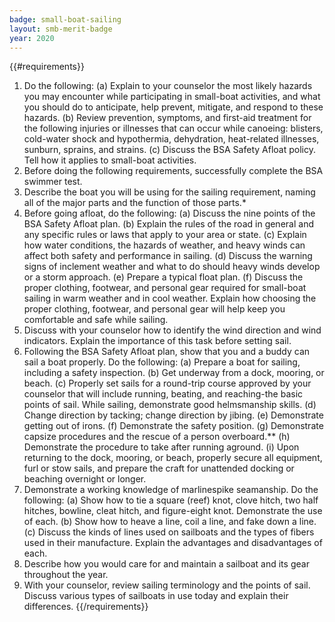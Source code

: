 ```yaml
---
badge: small-boat-sailing
layout: smb-merit-badge
year: 2020
---
```


{{#requirements}}
1. Do the following:
    (a) Explain to your counselor the most likely hazards you may encounter while participating in small-boat activities, and what you should do to anticipate, help prevent, mitigate, and respond to these hazards.
    (b) Review prevention, symptoms, and first-aid treatment for the following injuries or illnesses that can occur while canoeing: blisters, cold-water shock and hypothermia, dehydration, heat-related illnesses, sunburn, sprains, and strains.
    (c) Discuss the BSA Safety Afloat policy. Tell how it applies to small-boat activities.
2. Before doing the following requirements, successfully complete the BSA swimmer test.
3. Describe the boat you will be using for the sailing requirement, naming all of the major parts and the function of those parts.*
4. Before going afloat, do the following:
    (a) Discuss the nine points of the BSA Safety Afloat plan.
    (b) Explain the rules of the road in general and any specific rules or laws that apply to your area or state.
    (c) Explain how water conditions, the hazards of weather, and heavy winds can affect both safety and performance in sailing.
    (d) Discuss the warning signs of inclement weather and what to do should heavy winds develop or a storm approach.
    (e) Prepare a typical float plan.
    (f) Discuss the proper clothing, footwear, and personal gear required for small-boat sailing in warm weather and in cool weather. Explain how choosing the proper clothing, footwear, and personal gear will help keep you comfortable and safe while sailing.
5. Discuss with your counselor how to identify the wind direction and wind indicators. Explain the importance of this task before setting sail.
6. Following the BSA Safety Afloat plan, show that you and a buddy can sail a boat properly. Do the following:
    (a) Prepare a boat for sailing, including a safety inspection.
    (b) Get underway from a dock, mooring, or beach.
    (c) Properly set sails for a round-trip course approved by your counselor that will include running, beating, and reaching-the basic points of sail. While sailing, demonstrate good helmsmanship skills.
    (d) Change direction by tacking; change direction by jibing.
    (e) Demonstrate getting out of irons.
    (f) Demonstrate the safety position.
    (g) Demonstrate capsize procedures and the rescue of a person overboard.**
    (h) Demonstrate the procedure to take after running aground.
    (i) Upon returning to the dock, mooring, or beach, properly secure all equipment, furl or stow sails, and prepare the craft for unattended docking or beaching overnight or longer.
7. Demonstrate a working knowledge of marlinespike seamanship. Do the following:
    (a) Show how to tie a square (reef) knot, clove hitch, two half hitches, bowline, cleat hitch, and figure-eight knot. Demonstrate the use of each.
    (b) Show how to heave a line, coil a line, and fake down a line.
    (c) Discuss the kinds of lines used on sailboats and the types of fibers used in their manufacture. Explain the advantages and disadvantages of each.
8. Describe how you would care for and maintain a sailboat and its gear throughout the year.
9. With your counselor, review sailing terminology and the points of sail. Discuss various types of sailboats in use today and explain their differences.
{{/requirements}}

